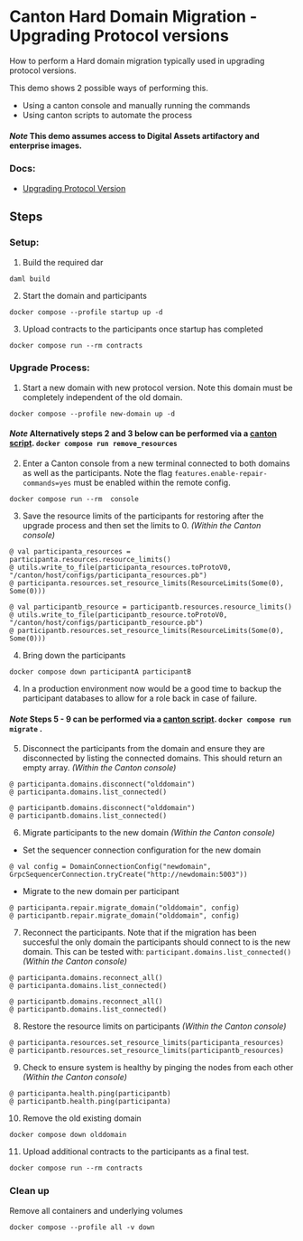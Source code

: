 # Canton Hard Domain Migration - Upgrading Protocol versions

How to perform a Hard domain migration typically used in upgrading protocol versions. 

This demo shows 2 possible ways of performing this. 
- Using a canton console and manually running the commands 
- Using canton scripts to automate the process 

#### _Note_ This demo assumes access to Digital Assets artifactory and enterprise images.

### Docs:

* [Upgrading Protocol Version](https://docs.daml.com/Canton/usermanual/upgrading.html#change-the-Canton-protocol-version)

## Steps

### Setup:
1. Build the required dar
```
daml build
```
2. Start the domain and participants 
```
docker compose --profile startup up -d
```
3. Upload contracts to the participants once startup has completed
```
docker compose run --rm contracts
```

### Upgrade Process:
1. Start a new domain with new protocol version. Note this domain must be completely independent of the old domain.
```
docker compose --profile new-domain up -d
```

#### _Note_ Alternatively steps 2 and 3 below can be performed via a [canton script](./configs/remote/remove-resources.canton). `docker compose run remove_resources`

2. Enter a Canton console from a new terminal connected to both domains as well as the participants. Note the flag `features.enable-repair-commands=yes` must be enabled within the remote config.
```
docker compose run --rm  console
```

3. Save the resource limits of the participants for restoring after the upgrade process and then set the limits to 0. _(Within the Canton console)_

```
@ val participanta_resources = participanta.resources.resource_limits()
@ utils.write_to_file(participanta_resources.toProtoV0, "/canton/host/configs/participanta_resources.pb")
@ participanta.resources.set_resource_limits(ResourceLimits(Some(0), Some(0)))

@ val participantb_resource = participantb.resources.resource_limits()
@ utils.write_to_file(participantb_resource.toProtoV0, "/canton/host/configs/participantb_resource.pb")
@ participantb.resources.set_resource_limits(ResourceLimits(Some(0), Some(0)))
```

4. Bring down the participants
```
docker compose down participantA participantB
``` 

4. In a production environment now would be a good time to backup the participant databases to allow for a role back in case of failure.

#### _Note_ Steps 5 - 9 can be performed via a [canton script](./configs/remote/migrate.canton). `docker compose run migrate` .

5. Disconnect the participants from the domain and ensure they are disconnected by listing the connected domains. This should return an empty array. _(Within the Canton console)_
```
@ participanta.domains.disconnect("olddomain")
@ participanta.domains.list_connected() 

@ participantb.domains.disconnect("olddomain")
@ participantb.domains.list_connected() 
```

6. Migrate participants to the new domain _(Within the Canton console)_

* Set the sequencer connection configuration for the new domain 
```
@ val config = DomainConnectionConfig("newdomain", GrpcSequencerConnection.tryCreate("http://newdomain:5003"))
```

* Migrate to the new domain per participant 
```
@ participanta.repair.migrate_domain("olddomain", config) 
@ participantb.repair.migrate_domain("olddomain", config) 
```

7. Reconnect the participants. Note that if the migration has been succesful the only domain the participants should connect to is the new domain. This can be tested with:  `participant.domains.list_connected()` _(Within the Canton console)_
```
@ participanta.domains.reconnect_all() 
@ participanta.domains.list_connected() 

@ participantb.domains.reconnect_all() 
@ participantb.domains.list_connected() 
```

8. Restore the resource limits on participants _(Within the Canton console)_
```
@ participanta.resources.set_resource_limits(participanta_resources)
@ participantb.resources.set_resource_limits(participantb_resources)
```

9. Check to ensure system is healthy by pinging the nodes from each other _(Within the Canton console)_

```
@ participanta.health.ping(participantb)
@ participantb.health.ping(participanta)
```

10. Remove the old existing domain

```
docker compose down olddomain
```

11. Upload additional contracts to the participants as a final test.
```
docker compose run --rm contracts
```

### Clean up 

Remove all containers and underlying volumes
```
docker compose --profile all -v down 
```